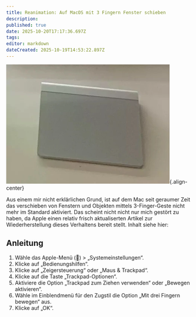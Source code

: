 ```yaml
---
title: Reanimation: Auf MacOS mit 3 Fingern Fenster schieben
description: 
published: true
date: 2025-10-20T17:17:36.697Z
tags: 
editor: markdown
dateCreated: 2025-10-19T14:53:22.897Z
---
```


![trackpad.webp](/assets/macos/trackpad.webp){.align-center}

Aus einem mir nicht erklärlichen Grund, ist auf dem Mac seit geraumer Zeit das verschieben von Fenstern und Objekten mittels 3-Finger-Geste nicht mehr im Standard aktiviert. Das scheint nicht nicht nur mich gestört zu haben, da Apple einen relativ frisch aktualiserten Artikel zur Wiederherstellung dieses Verhaltens bereit stellt. Inhalt siehe hier:

## Anleitung

1. Wähle das Apple-Menü () > „Systemeinstellungen“.
2. Klicke auf „Bedienungshilfen“.
3. Klicke auf „Zeigersteuerung“ oder „Maus & Trackpad“.
4. Klicke auf die Taste „Trackpad-Optionen“.
5. Aktiviere die Option „Trackpad zum Ziehen verwenden“ oder „Bewegen aktivieren“.
6. Wähle im Einblendmenü für den Zugstil die Option „Mit drei Fingern bewegen“ aus.
7. Klicke auf „OK“.